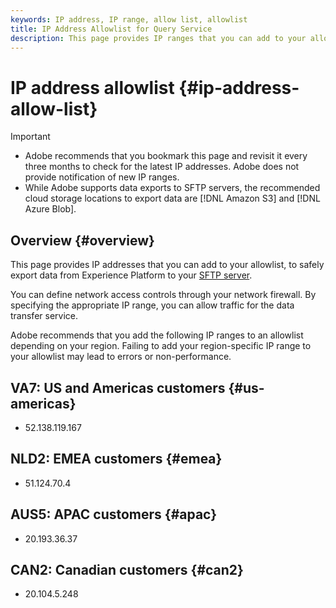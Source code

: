 ```yaml
---
keywords: IP address, IP range, allow list, allowlist
title: IP Address Allowlist for Query Service 
description: This page provides IP ranges that you can add to your allow list.
---
```

# IP address allowlist {#ip-address-allow-list}

>[!IMPORTANT]
>
> * Adobe recommends that you bookmark this page and revisit it every three months to check for the latest IP addresses. Adobe does not provide notification of new IP ranges.
> * While Adobe supports data exports to SFTP servers, the recommended cloud storage locations to export data are [!DNL Amazon S3] and [!DNL Azure Blob].

## Overview {#overview}

<!-- I believe that the sentence below needs to be updated. -->

This page provides IP addresses that you can add to your allowlist, to safely export data from Experience Platform to your [SFTP server](../destinations/catalog/cloud-storage/sftp.md).

You can define network access controls through your network firewall. By specifying the appropriate IP range, you can allow traffic for the data transfer service.

Adobe recommends that you add the following IP ranges to an allowlist depending on your region. Failing to add your region-specific IP range to your allowlist may lead to errors or non-performance.

## VA7: US and Americas customers {#us-americas}

* 52.138.119.167

## NLD2: EMEA customers {#emea}

* 51.124.70.4

## AUS5: APAC customers {#apac}

* 20.193.36.37

## CAN2: Canadian customers {#can2}

* 20.104.5.248
